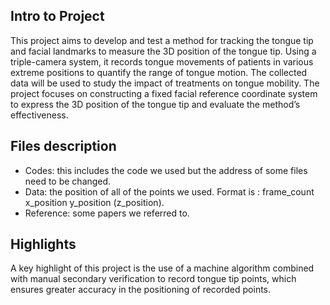 ## Intro to Project

This project aims to develop and test a method for tracking the tongue tip and facial landmarks to measure the 3D position of the tongue tip. Using a triple-camera system, it records tongue movements of patients in various extreme positions to quantify the range of tongue motion. The collected data will be used to study the impact of treatments on tongue mobility. The project focuses on constructing a fixed facial reference coordinate system to express the 3D position of the tongue tip and evaluate the method’s effectiveness.

## Files description

- Codes: this includes the code we used but the address of some files need to be changed.
- Data: the position of all of the points we used. Format is : frame_count x_position y_position (z_position).
- Reference: some papers we referred to.

## Highlights

A key highlight of this project is the use of a machine algorithm combined with manual secondary verification to record tongue tip points, which ensures greater accuracy in the positioning of recorded points.